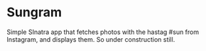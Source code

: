 Sungram
=======

Simple SInatra app that fetches photos with the hastag #sun from Instagram, and displays them. So under construction still. 